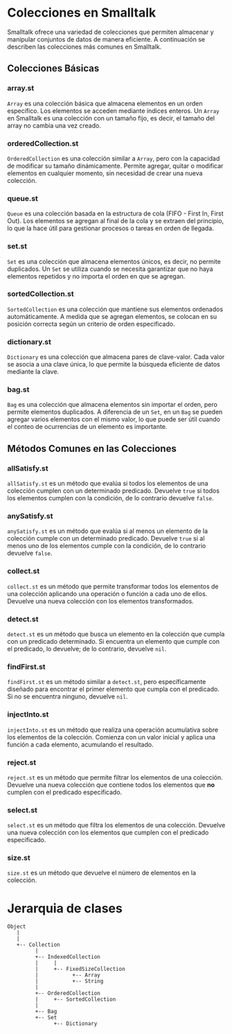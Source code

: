 # Colecciones en Smalltalk

Smalltalk ofrece una variedad de colecciones que permiten almacenar y manipular conjuntos de datos de manera eficiente. A continuación se describen las colecciones más comunes en Smalltalk.

## Colecciones Básicas

### array.st

`Array` es una colección básica que almacena elementos en un orden específico. Los elementos se acceden mediante índices enteros. Un `Array` en Smalltalk es una colección con un tamaño fijo, es decir, el tamaño del array no cambia una vez creado.

### orderedCollection.st

`OrderedCollection` es una colección similar a `Array`, pero con la capacidad de modificar su tamaño dinámicamente. Permite agregar, quitar o modificar elementos en cualquier momento, sin necesidad de crear una nueva colección.

### queue.st

`Queue` es una colección basada en la estructura de cola (FIFO - First In, First Out). Los elementos se agregan al final de la cola y se extraen del principio, lo que la hace útil para gestionar procesos o tareas en orden de llegada.

### set.st

`Set` es una colección que almacena elementos únicos, es decir, no permite duplicados. Un `Set` se utiliza cuando se necesita garantizar que no haya elementos repetidos y no importa el orden en que se agregan.

### sortedCollection.st

`SortedCollection` es una colección que mantiene sus elementos ordenados automáticamente. A medida que se agregan elementos, se colocan en su posición correcta según un criterio de orden especificado.

### dictionary.st

`Dictionary` es una colección que almacena pares de clave-valor. Cada valor se asocia a una clave única, lo que permite la búsqueda eficiente de datos mediante la clave.

### bag.st

`Bag` es una colección que almacena elementos sin importar el orden, pero permite elementos duplicados. A diferencia de un `Set`, en un `Bag` se pueden agregar varios elementos con el mismo valor, lo que puede ser útil cuando el conteo de ocurrencias de un elemento es importante.

## Métodos Comunes en las Colecciones

### allSatisfy.st

`allSatisfy.st` es un método que evalúa si todos los elementos de una colección cumplen con un determinado predicado. Devuelve `true` si todos los elementos cumplen con la condición, de lo contrario devuelve `false`.

### anySatisfy.st

`anySatisfy.st` es un método que evalúa si al menos un elemento de la colección cumple con un determinado predicado. Devuelve `true` si al menos uno de los elementos cumple con la condición, de lo contrario devuelve `false`.

### collect.st

`collect.st` es un método que permite transformar todos los elementos de una colección aplicando una operación o función a cada uno de ellos. Devuelve una nueva colección con los elementos transformados.

### detect.st

`detect.st` es un método que busca un elemento en la colección que cumpla con un predicado determinado. Si encuentra un elemento que cumple con el predicado, lo devuelve; de lo contrario, devuelve `nil`.

### findFirst.st

`findFirst.st` es un método similar a `detect.st`, pero específicamente diseñado para encontrar el primer elemento que cumpla con el predicado. Si no se encuentra ninguno, devuelve `nil`.

### injectInto.st

`injectInto.st` es un método que realiza una operación acumulativa sobre los elementos de la colección. Comienza con un valor inicial y aplica una función a cada elemento, acumulando el resultado.

### reject.st

`reject.st` es un método que permite filtrar los elementos de una colección. Devuelve una nueva colección que contiene todos los elementos que **no** cumplen con el predicado especificado.

### select.st

`select.st` es un método que filtra los elementos de una colección. Devuelve una nueva colección con los elementos que cumplen con el predicado especificado.

### size.st

`size.st` es un método que devuelve el número de elementos en la colección.

# Jerarquia de clases

```plaintext
Object
   |
   |
   +-- Collection
         |
         +-- IndexedCollection
         |     |
         |     +-- FixedSizeCollection
         |           +-- Array
         |           +-- String
         |
         +-- OrderedCollection
         |     +-- SortedCollection
         |
         +-- Bag
         +-- Set
               +-- Dictionary

```
